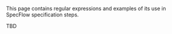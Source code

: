 This page contains regular expressions and examples of its use in SpecFlow specification steps.

TBD